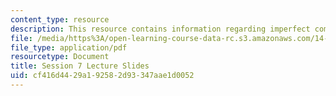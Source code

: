 ```yaml
---
content_type: resource
description: This resource contains information regarding imperfect competition.
file: /media/https%3A/open-learning-course-data-rc.s3.amazonaws.com/14-12-economic-applications-of-game-theory-fall-2012/cf416d4429a192582d93347aae1d0052_MIT14_12F12_slides7.pdf
file_type: application/pdf
resourcetype: Document
title: Session 7 Lecture Slides
uid: cf416d44-29a1-9258-2d93-347aae1d0052
---
```

